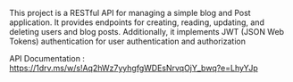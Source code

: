 This project is a RESTful API for managing a simple blog and Post application. It provides endpoints for creating, reading, updating, and deleting users and blog posts. 
Additionally, it implements JWT (JSON Web Tokens) authentication for user authentication and authorization

API Documentation : https://1drv.ms/w/s!Aq2hWz7yyhgfgWDEsNrvqOjY_bwq?e=LhyYJp
